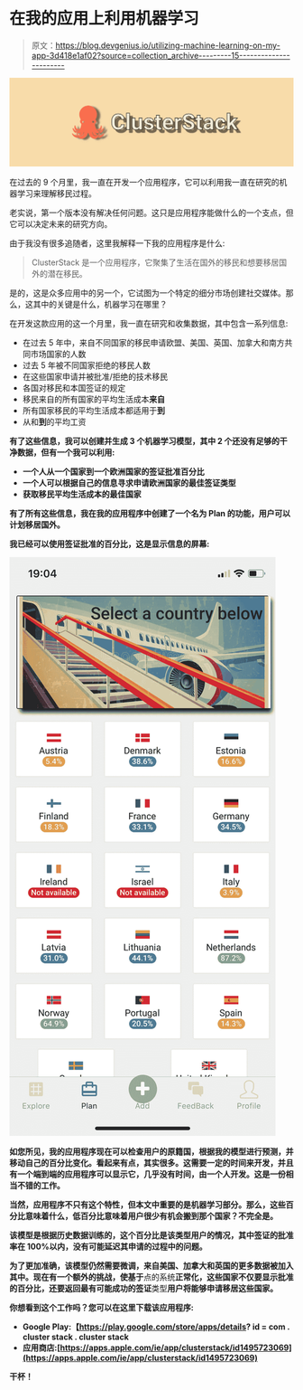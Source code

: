 # 在我的应用上利用机器学习

> 原文：<https://blog.devgenius.io/utilizing-machine-learning-on-my-app-3d418e1af02?source=collection_archive---------15----------------------->

![](img/e7ceeebbd8ffef4064fa51ee62931920.png)

在过去的 9 个月里，我一直在开发一个应用程序，它可以利用我一直在研究的机器学习来理解移民过程。

老实说，第一个版本没有解决任何问题。这只是应用程序能做什么的一个支点，但它可以决定未来的研究方向。

由于我没有很多追随者，这里我解释一下我的应用程序是什么:

> ClusterStack 是一个应用程序，它聚集了生活在国外的移民和想要移居国外的潜在移民。

是的，这是众多应用中的另一个，它试图为一个特定的细分市场创建社交媒体。那么，这其中的关键是什么，机器学习在哪里？

在开发这款应用的这一个月里，我一直在研究和收集数据，其中包含一系列信息:

*   在过去 5 年中，来自不同国家的移民申请欧盟、美国、英国、加拿大和南方共同市场国家的人数
*   过去 5 年被不同国家拒绝的移民人数
*   在这些国家申请并被批准/拒绝的技术移民
*   各国对移民和本国签证的规定
*   移民来自的所有国家的平均生活成本**来自**
*   所有国家移民的平均生活成本都适用于**到**
*   从和**到**的平均工资

**有了这些信息，我可以创建并生成 3 个机器学习模型，其中 2 个还没有足够的干净数据，但有一个我可以利用:**

*   **一个人从一个国家到一个欧洲国家的签证批准百分比**
*   **一个人可以根据自己的信息寻求申请欧洲国家的最佳签证类型**
*   **获取移民平均生活成本的最佳国家**

**有了所有这些信息，我在我的应用程序中创建了一个名为 **Plan** 的功能，用户可以计划移居国外。**

**我已经可以使用签证批准的百分比，这是显示信息的屏幕:**

**![](img/3a9493014362a5c4dd795fcdb8ecc78c.png)**

**如您所见，我的应用程序现在可以检查用户的原籍国，根据我的模型进行预测，并移动自己的百分比变化。看起来有点，其实很多。这需要一定的时间来开发，并且有一个端到端的应用程序可以显示它，几乎没有时间，由一个人开发。这是一份相当不错的工作。**

**当然，应用程序不只有这个特性，但本文中重要的是机器学习部分。那么，这些百分比意味着什么，低百分比意味着用户很少有机会搬到那个国家？不完全是。**

**该模型是根据历史数据训练的，这个百分比是该类型用户的情况，其中签证的批准率在 100%以内，没有可能延迟其申请的过程中的问题。**

**为了更加准确，该模型仍然需要微调，来自美国、加拿大和英国的更多数据被加入其中。现在有一个额外的挑战，使基于**点的系统**正常化，这些国家不仅要显示批准的百分比，还要返回最有可能成功的签证**类型**用户将能够申请移居这些国家。**

**你想看到这个工作吗？您可以在这里下载该应用程序:**

*   **Google Play:【https://play.google.com/store/apps/details? id = com . cluster stack . cluster stack**
*   **应用商店:[https://apps.apple.com/ie/app/clusterstack/id1495723069](https://apps.apple.com/ie/app/clusterstack/id1495723069)**

**干杯！**